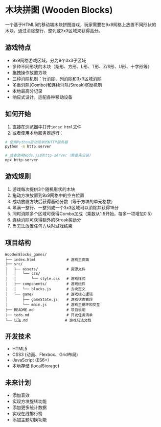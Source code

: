 # 木块拼图 (Wooden Blocks)

一个基于HTML5的移动端木块拼图游戏，玩家需要在9x9网格上放置不同形状的木块，通过消除整行、整列或3x3区域来获得高分。

## 游戏特点

- 9x9网格游戏区域，分为9个3x3子区域
- 多种不同形状的木块（条形、方形、L形、T形、Z/S形、U形、十字形等）
- 拖拽操作放置方块
- 三种消除机制：行消除、列消除和3x3区域消除
- 多重消除(Combo)和连续消除(Streak)奖励机制
- 本地最高分记录
- 响应式设计，适配各种移动设备

## 如何开始

1. 直接在浏览器中打开`index.html`文件
2. 或者使用本地服务器运行：

```bash
# 使用Python启动简单的HTTP服务器
python -m http.server

# 或者使用Node.js的http-server（需要先安装）
npx http-server
```

## 游戏规则

1. 游戏每次提供3个随机形状的木块
2. 拖动方块放置到9x9网格中的空白位置
3. 成功放置方块后获得基础分数（等于方块的单元格数）
4. 填满一整行、一整列或一个3x3区域可以消除并获得18分
5. 同时消除多个区域可获得Combo加成（乘数从1.5开始，每多一项增加0.5）
6. 连续消除可获得额外的Streak奖励分
7. 当无法放置任何方块时游戏结束

## 项目结构

```
WoodenBlocks_games/
├── index.html              # 游戏主页面
├── src/
│   ├── assets/             # 资源文件
│   │   └── css/
│   │       └── style.css   # 游戏样式
│   ├── components/         # 游戏组件
│   │   └── blocks.js       # 方块定义
│   └── game/               # 游戏核心逻辑
│       ├── gameState.js    # 游戏状态管理
│       └── main.js         # 游戏主循环和交互
├── README.md               # 项目说明
├── todo.md                 # 开发任务清单
└── 玩法.md                 # 游戏玩法文档
```

## 开发技术

- HTML5
- CSS3 (动画、Flexbox、Grid布局)
- JavaScript (ES6+)
- 本地存储 (localStorage)

## 未来计划

- 添加音效
- 实现方块旋转功能
- 添加更多统计数据
- 实现在线排行榜
- 添加主题切换功能
